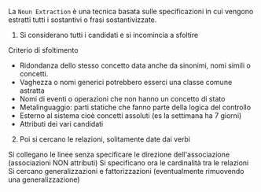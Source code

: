 La `Noun Extraction` è una tecnica basata sulle specificazioni in cui vengono estratti tutti i sostantivi o frasi sostantivizzate.

1. Si considerano tutti i candidati e si incomincia a sfoltire

Criterio di sfoltimento
- Ridondanza dello stesso concetto data anche da sinonimi, nomi simili o concetti. 
- Vaghezza o nomi generici potrebbero esserci una classe comune astratta
- Nomi di eventi o operazioni che non hanno un concetto di stato
- Metalinguaggio: parti statiche che fanno parte della logica del controllo 
- Esterno al sistema cioè concetti assoluti (es la settimana ha 7 giorni)
- Attributi dei vari candidati

2. Poi si cercano le relazioni, solitamente date dai verbi

Si collegano le linee senza specificare le direzione dell'associazione (associazioni NON attributi)
Si specificano ora le cardinalità tra le relazioni
Si cercano generalizzazioni e fattorizzazioni (eventualmente rimuovendo una generalizzazione)